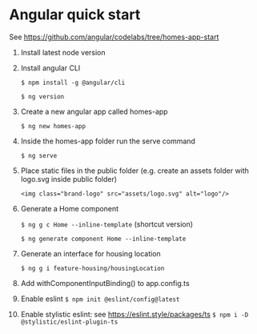 # Angular quick start

See <https://github.com/angular/codelabs/tree/homes-app-start>

1. Install latest node version
2. Install angular CLI

   `$ npm install -g @angular/cli`

   `$ ng version`

3. Create a new angular app called homes-app

   `$ ng new homes-app`

4. Inside the homes-app folder run the serve command

   `$ ng serve`

5. Place static files in the public folder (e.g. create an assets folder with logo.svg inside public folder)

   `<img class="brand-logo" src="assets/logo.svg" alt="logo"/>`

6. Generate a Home component

   `$ ng g c Home --inline-template` (shortcut version)

   `$ ng generate component Home --inline-template`

7. Generate an interface for housing location

   `$ ng g i feature-housing/housingLocation`

8. Add withComponentInputBinding() to app.config.ts

9. Enable eslint
   `$ npm init @eslint/config@latest`

10. Enable stylistic eslint: see <https://eslint.style/packages/ts>
    `$ npm i -D  @stylistic/eslint-plugin-ts`
